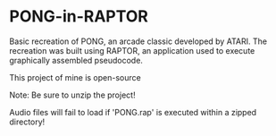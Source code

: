 # PONG-in-RAPTOR
Basic recreation of PONG, an arcade classic developed by ATARI. The recreation was built using RAPTOR, an application used to execute graphically assembled pseudocode. 

This project of mine is open-source

Note: Be sure to unzip the project! 

Audio files will fail to load if 'PONG.rap' is executed within a zipped directory!
